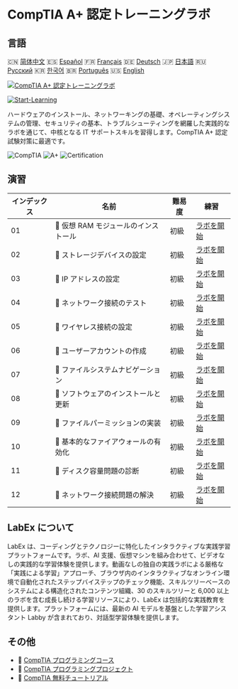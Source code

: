# CompTIA A+ 認定トレーニングラボ

## 言語

🇨🇳 [简体中文](README_zh.md) 🇪🇸 [Español](README_es.md) 🇫🇷 [Français](README_fr.md) 🇩🇪 [Deutsch](README_de.md) 🇯🇵 [日本語](README_ja.md) 🇷🇺 [Русский](README_ru.md) 🇰🇷 [한국어](README_ko.md) 🇧🇷 [Português](README_pt.md) 🇺🇸 [English](README.md) 

[![CompTIA A+ 認定トレーニングラボ](https://cover-creator.labex.io/comptia-a-plus-training-labs.png?lang=ja)](https://labex.io/ja/courses/comptia-a-plus-training-labs)

[![Start-Learning](https://img.shields.io/badge/Start-Learning-whitesmoke?style=for-the-badge)](https://labex.io/ja/courses/comptia-a-plus-training-labs)

ハードウェアのインストール、ネットワーキングの基礎、オペレーティングシステムの管理、セキュリティの基本、トラブルシューティングを網羅した実践的なラボを通じて、中核となる IT サポートスキルを習得します。CompTIA A+ 認定試験対策に最適です。

![CompTIA](https://img.shields.io/badge/CompTIA-whitesmoke?style=for-the-badge&logo=comptia)
![A+](https://img.shields.io/badge/A+-whitesmoke?style=for-the-badge&logo=a+)
![Certification](https://img.shields.io/badge/Certification-whitesmoke?style=for-the-badge&logo=certification)


## 演習

|   インデックス | 名前                                  | 難易度   | 練習                                                                                                                                                       |
|----------------|---------------------------------------|----------|------------------------------------------------------------------------------------------------------------------------------------------------------------|
|             01 | 📖  仮想 RAM モジュールのインストール | 初級     | <a target='_blank' href='https://labex.io/ja/labs/linux-installing-virtual-ram-modules-632799?course=comptia-a-plus-training-labs'>ラボを開始</a>          |
|             02 | 📖  ストレージデバイスの設定          | 初級     | <a target='_blank' href='https://labex.io/ja/labs/linux-configuring-storage-devices-632793?course=comptia-a-plus-training-labs'>ラボを開始</a>             |
|             03 | 📖  IP アドレスの設定                 | 初級     | <a target='_blank' href='https://labex.io/ja/labs/linux-setting-up-ip-addressing-632801?course=comptia-a-plus-training-labs'>ラボを開始</a>                |
|             04 | 📖  ネットワーク接続のテスト          | 初級     | <a target='_blank' href='https://labex.io/ja/labs/linux-testing-network-connectivity-632803?course=comptia-a-plus-training-labs'>ラボを開始</a>            |
|             05 | 📖  ワイヤレス接続の設定              | 初級     | <a target='_blank' href='https://labex.io/ja/labs/linux-configuring-wireless-connections-632794?course=comptia-a-plus-training-labs'>ラボを開始</a>        |
|             06 | 📖  ユーザーアカウントの作成          | 初級     | <a target='_blank' href='https://labex.io/ja/labs/linux-user-account-creation-632804?course=comptia-a-plus-training-labs'>ラボを開始</a>                   |
|             07 | 📖  ファイルシステムナビゲーション    | 初級     | <a target='_blank' href='https://labex.io/ja/labs/linux-file-system-navigation-632797?course=comptia-a-plus-training-labs'>ラボを開始</a>                  |
|             08 | 📖  ソフトウェアのインストールと更新  | 初級     | <a target='_blank' href='https://labex.io/ja/labs/linux-software-installation-and-updates-632802?course=comptia-a-plus-training-labs'>ラボを開始</a>       |
|             09 | 📖  ファイルパーミッションの実装      | 初級     | <a target='_blank' href='https://labex.io/ja/labs/linux-implementing-file-permissions-632798?course=comptia-a-plus-training-labs'>ラボを開始</a>           |
|             10 | 📖  基本的なファイアウォールの有効化  | 初級     | <a target='_blank' href='https://labex.io/ja/labs/linux-enabling-basic-firewall-632796?course=comptia-a-plus-training-labs'>ラボを開始</a>                 |
|             11 | 📖  ディスク容量問題の診断            | 初級     | <a target='_blank' href='https://labex.io/ja/labs/linux-diagnosing-disk-space-issues-632795?course=comptia-a-plus-training-labs'>ラボを開始</a>            |
|             12 | 📖  ネットワーク接続問題の解決        | 初級     | <a target='_blank' href='https://labex.io/ja/labs/linux-resolving-network-connectivity-problems-632800?course=comptia-a-plus-training-labs'>ラボを開始</a> |

## LabEx について

LabEx は、コーディングとテクノロジーに特化したインタラクティブな実践学習プラットフォームです。ラボ、AI 支援、仮想マシンを組み合わせて、ビデオなしの実践的な学習体験を提供します。動画なしの独自の実践ラボによる厳格な「実践による学習」アプローチ、ブラウザ内のインタラクティブなオンライン環境で自動化されたステップバイステップのチェック機能、スキルツリーベースのシステムによる構造化されたコンテンツ組織、30 のスキルツリーと 6,000 以上のラボを含む成長し続ける学習リソースにより、LabEx は包括的な実践教育を提供します。プラットフォームには、最新の AI モデルを基盤とした学習アシスタント Labby が含まれており、対話型学習体験を提供します。

## その他

- 🔗 [CompTIA プログラミングコース](https://github.com/labex-labs/awesome-programming-courses)
- 🔗 [CompTIA プログラミングプロジェクト](https://github.com/labex-labs/awesome-programming-projects)
- 🔗 [CompTIA 無料チュートリアル](https://github.com/labex-labs/comptia-free-tutorials)

